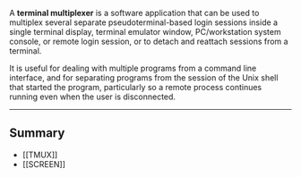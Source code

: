 A **terminal multiplexer** is a software application that can be used to multiplex several separate pseudoterminal-based login sessions inside a single terminal display, terminal emulator window, PC/workstation system console, or remote login session, or to detach and reattach sessions from a terminal. 

It is useful for dealing with multiple programs from a command line interface, and for separating programs from the session of the Unix shell that started the program, particularly so a remote process continues running even when the user is disconnected.

----
## Summary

- [[TMUX]]
- [[SCREEN]]